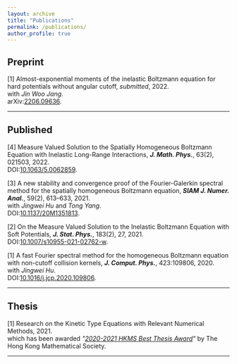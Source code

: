 ```yaml
---
layout: archive
title: "Publications"
permalink: /publications/
author_profile: true
---
```




Preprint 
-----------
 [1] Almost-exponential moments of the inelastic Boltzmann equation for hard potentials without angular cutoff, _submitted_, 2022.<br>
     with _Jin Woo Jang_.<br>
     arXiv:[2206.09636](https://arxiv.org/abs/2206.09636). 
     
-----------  


Published
-----
[4] Measure Valued Solution to the Spatially Homogeneous Boltzmann Equation with Inelastic Long-Range Interactions, _**J. Math. Phys.**_, 63(2), 021503, 2022.<br>
    DOI:[10.1063/5.0062859](https://doi.org/10.1063/5.0062859).

[3] A new stability and convergence proof of the Fourier-Galerkin spectral method for the spatially homogeneous Boltzmann equation, _**SIAM J. Numer. Anal.**_, 59(2), 613–633, 2021.<br>
    with _Jingwei Hu_ and _Tong Yang_.<br>
    DOI:[10.1137/20M1351813](https://doi.org/10.1137/20M1351813).
    
[2] On the Measure Valued Solution to the Inelastic Boltzmann Equation with Soft Potentials, _**J. Stat. Phys.**_, 183(2), 27, 2021. <br>
    DOI:[10.1007/s10955-021-02762-w](https://doi.org/10.1007/s10955-021-02762-w).

[1] A fast Fourier spectral method for the homogeneous Boltzmann equation with non-cutoff collision kernels, _**J. Comput. Phys.**_, 423:109806, 2020. <br>
    with _Jingwei Hu_.<br>
    DOI:[10.1016/j.jcp.2020.109806](https://doi.org/10.1016/j.jcp.2020.109806). 
    
 ---------

Thesis
-------
[1] Research on the Kinetic Type Equations with Relevant Numerical Methods, 2021.<br>
    which has been awarded _"[2020-2021 HKMS Best Thesis Award](/files/Best_Thesis_Award_KQ.pdf)"_ by The Hong Kong Mathematical Society.
    
-------
